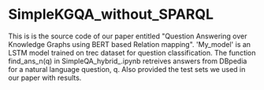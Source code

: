 # SimpleKGQA_without_SPARQL
This is is the source code of our paper entitled "Question Answering over Knowledge Graphs using BERT based Relation mapping". 
'My_model' is an LSTM model trained on trec dataset for question classification. 
The function find_ans_n(q) in SimpleQA_hybrid_.ipynb retreives answers from DBpedia for a natural language question, q.
Also provided the test sets we used in our paper with results. 
